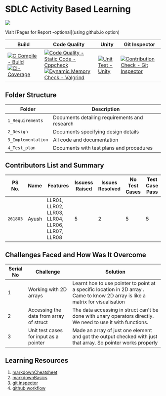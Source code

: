 # SDLC Activity Based Learning
<img src= "https://thumbs.dreamstime.com/b/parking-lots-spaces-facilities-isometric-flowchart-indoor-outdoor-multilevel-structures-car-lift-pass-212156400.jpg">

Visit [Pages for Report -optional](using github.io option)

Build | Code Quality | Unity | Git Inspector
------|----------|-------|--------------
[![C Compile - Build](https://github.com/ayushseven/Mini-project/actions/workflows/c-cpp.yml/badge.svg)](https://github.com/ayushseven/Mini-project/actions/workflows/c-cpp.yml)[![CI-Coverage](https://github.com/ayushseven/Mini-project/actions/workflows/gcov.yml/badge.svg)](https://github.com/ayushseven/Mini-project/actions/workflows/gcov.yml) | [![Code Quality - Static Code - Cppcheck](https://github.com/ayushseven/Mini-project/actions/workflows/cppcheck.yml/badge.svg)](https://github.com/ayushseven/Mini-project/actions/workflows/cppcheck.yml) [![Dynamic Memory Check - Valgrind](https://github.com/ayushseven/Mini-project/actions/workflows/CodeQuality_Dynamic.yml/badge.svg)](https://github.com/ayushseven/Mini-project/actions/workflows/CodeQuality_Dynamic.yml)| [![Unit Test - Unity](https://github.com/ayushseven/Mini-project/actions/workflows/unity.yml/badge.svg)](https://github.com/ayushseven/Mini-project/actions/workflows/unity.yml)| [![Contribution Check - Git Inspector](https://github.com/ayushseven/Mini-project/actions/workflows/gitinspector.yml/badge.svg)](https://github.com/ayushseven/Mini-project/actions/workflows/gitinspector.yml)

## Folder Structure
Folder             | Description
-------------------| -----------------------------------------
`1_Requirements`   | Documents detailing requirements and research
`2_Design`         | Documents specifying design details
`3_Implementation` | All code and documentation
`4_Test_plan`      | Documents with test plans and procedures

## Contributors List and Summary

PS No. |  Name   |    Features    | Issuess Raised |Issues Resolved|No Test Cases|Test Case Pass
-------|---------|----------------|----------------|---------------|-------------|--------------
`261805` | Ayush  | LLR01, LLR02, LLR03, LLR04, LLR06, LLR07, LLR08   | 5      |  2   |5   |5     


## Challenges Faced and How Was It Overcome

| Serial No | Challenge | Solution |
|-------|-----------|----------|
| 1 | Working with 2D arrays | Learnt hoe to use pointer to point at a specific location in 2D array . Came to know 2D array is like a matrix for visualisation |
| 2 | Accessing the data from array of struct | The data accessing in struct can't be done with unary operators directly. We need to use it with functions. |
| 3 | Unit test cases for input as a pointer | Made an array of just one element and got the output checked with just that array. So pointer works properly 


## Learning Resources
1. [markdownCheatsheet](https://github.com/adam-p/markdown-here/wiki/Markdown-Cheatsheet)
2. [markdownBasics](https://guides.github.com/features/mastering-markdown/)
3. [git inspector](https://github.com/ejwa/gitinspector.git)
4. [github workflow](https://docs.github.com/en/actions/learn-github-action)

